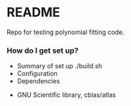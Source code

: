 # README #

Repo for testing polynomial fitting code.

### How do I get set up? ###

* Summary of set up
./build.sh
* Configuration
* Dependencies
- GNU Scientific library, cblas/atlas
